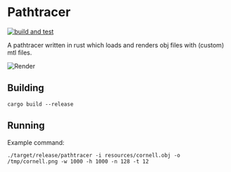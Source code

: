 # Pathtracer

[![build and test](https://github.com/daoo/pathtracer/actions/workflows/rust.yaml/badge.svg)](https://github.com/daoo/pathtracer/actions/workflows/rust.yaml)

A pathtracer written in rust which loads and renders obj files with (custom) mtl files.

![Render](https://raw.github.com/daoo/pathtracer/master/resources/cornell_1080x1080_2048.png)

## Building

    cargo build --release

## Running

Example command:

    ./target/release/pathtracer -i resources/cornell.obj -o /tmp/cornell.png -w 1000 -h 1000 -n 128 -t 12
